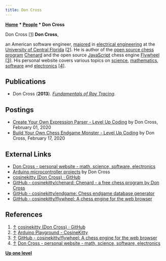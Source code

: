 ```yaml
---
title: Don Cross
---
```

**[Home](Home "Home") * [People](People "People") * Don Cross**

[](https://github.com/cosinekitty) Don Cross <a id="cite-note-1" href="#cite-ref-1">[1]</a>
**Don Cross**,

an American software engineer, [majored](https://en.wikipedia.org/wiki/Major_%28academic%29) in [electrical engineering](https://en.wikipedia.org/wiki/Electrical_engineering) at the [University of Central Florida](https://en.wikipedia.org/wiki/University_of_Central_Florida) <a id="cite-note-2" href="#cite-ref-2">[2]</a>.
He is author of the [open source chess program](Category:Open_Source "Category:Open Source") [Chenard](Chenard "Chenard") and the open source [JavaScript](JavaScript "JavaScript") chess engine [Flywheel](index.php?title=Flywheel&action=edit&redlink=1 "Flywheel (page does not exist)") <a id="cite-note-3" href="#cite-ref-3">[3]</a>. His personal website covers various topics on [science](https://en.wikipedia.org/wiki/Science), [mathematics](https://en.wikipedia.org/wiki/Mathematics), [software](Software "Software") and [electronics](https://en.wikipedia.org/wiki/Electronics) <a id="cite-note-4" href="#cite-ref-4">[4]</a>.

## Publications

- Don Cross (**2013**). *[Fundamentals of Ray Tracing](http://cosinekitty.com/raytrace/)*.

## Postings

- [Create Your Own Expression Parser - Level Up Coding](https://levelup.gitconnected.com/create-your-own-expression-parser-d1f622077796) by Don Cross, February 01, 2020
- [Build Your Own Chess Endgame Monster - Level Up Coding](https://levelup.gitconnected.com/build-your-own-chess-endgame-monster-a3fb23bb3ec1) by Don Cross, February 17, 2020

## External Links

- [Don Cross - personal website - math, science, software, electronics](http://cosinekitty.com/)
- [Arduino microcontroller projects](http://cosinekitty.com/arduino.html) by Don Cross
- [cosinekitty (Don Cross) · GitHub](https://github.com/cosinekitty)
- [GitHub - cosinekitty/chenard: Chenard - a free chess program by Don Cross](https://github.com/cosinekitty/chenard)
- [GitHub - cosinekitty/endgame: Chess endgame database generator](https://github.com/cosinekitty/endgame)
- [GitHub - cosinekitty/flywheel: A chess engine for the web browser](https://github.com/cosinekitty/flywheel)

## References

1. <a id="cite-ref-1" href="#cite-note-1">↑</a> [cosinekitty (Don Cross) · GitHub](https://github.com/cosinekitty)
1. <a id="cite-ref-2" href="#cite-note-2">↑</a> [Arduino Playground - CosineKitty](http://playground.arduino.cc/Profiles/CosineKitty)
1. <a id="cite-ref-3" href="#cite-note-3">↑</a> [GitHub - cosinekitty/flywheel: A chess engine for the web browser](https://github.com/cosinekitty/flywheel)
1. <a id="cite-ref-4" href="#cite-note-4">↑</a> [Don Cross - personal website - math, science, software, electronics](http://cosinekitty.com/)

**[Up one level](People "People")**

